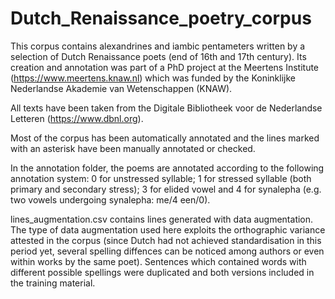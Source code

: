 # Dutch_Renaissance_poetry_corpus

This corpus contains alexandrines and iambic pentameters written by a selection of Dutch Renaissance poets (end of 16th and 17th century). 
Its creation and annotation was part of a PhD project at the Meertens Institute (https://www.meertens.knaw.nl) which was funded by the Koninklijke Nederlandse Akademie van Wetenschappen (KNAW).

All texts have been taken from the Digitale Bibliotheek voor de Nederlandse Letteren (https://www.dbnl.org).

Most of the corpus has been automatically annotated and the lines marked with an asterisk have been manually annotated or checked. 

In the annotation folder, the poems are annotated according to the following annotation system: 0 for unstressed syllable; 1 for stressed syllable (both primary and secondary stress); 3 for elided vowel and 4 for synalepha (e.g. two vowels undergoing synalepha: me/4 een/0).


lines_augmentation.csv contains lines generated with data augmentation. The type of data augmentation used here exploits the orthographic variance attested in the corpus (since Dutch had not achieved standardisation in this period yet, several spelling diffences can be noticed among authors or even within works by the same poet). Sentences which contained words with different possible spellings were duplicated and both versions included in the training material. 

